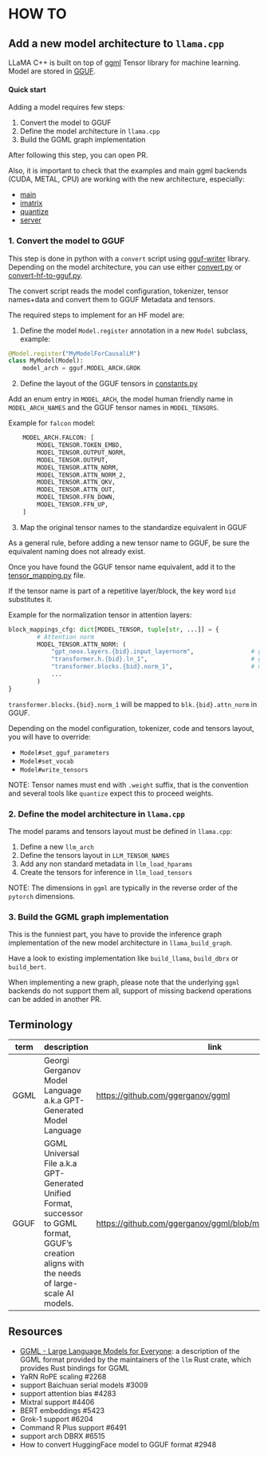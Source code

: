 # HOW TO

## Add a new model architecture to `llama.cpp`

LLaMA C++ is built on top of [ggml](https://github.com/ggerganov/ggml) Tensor library for machine learning.
Model are stored in [GGUF](https://github.com/ggerganov/ggml/blob/master/docs/gguf.md).

#### Quick start

Adding a model requires few steps:

1. Convert the model to GGUF
2. Define the model architecture in `llama.cpp`
3. Build the GGML graph implementation

After following this step, you can open PR.

Also, it is important to check that the examples and main ggml backends (CUDA, METAL, CPU) are working with the new architecture, especially:
- [main](../examples/main)
- [imatrix](../examples/imatrix)
- [quantize](../examples/quantize)
- [server](../examples/server)

### 1. Convert the model to GGUF

This step is done in python with a `convert` script using [gguf-writer](https://pypi.org/project/gguf/) library.
Depending on the model architecture, you can use either [convert.py](../convert.py) or [convert-hf-to-gguf.py](../convert-hf-to-gguf.py).

The convert script reads the model configuration, tokenizer, tensor names+data and convert them to GGUF Metadata and tensors.

The required steps to implement for an HF model are:

1. Define the model `Model.register` annotation in a new `Model` subclass, example:

```python
@Model.register("MyModelForCausalLM")
class MyModel(Model):
    model_arch = gguf.MODEL_ARCH.GROK
```

2. Define the layout of the GGUF tensors in [constants.py](../gguf-py/gguf/constants.py)

Add an enum entry in `MODEL_ARCH`, the model human friendly name in `MODEL_ARCH_NAMES` and the GGUF tensor names in `MODEL_TENSORS`.

Example for `falcon` model:
```python
    MODEL_ARCH.FALCON: [
        MODEL_TENSOR.TOKEN_EMBD,
        MODEL_TENSOR.OUTPUT_NORM,
        MODEL_TENSOR.OUTPUT,
        MODEL_TENSOR.ATTN_NORM,
        MODEL_TENSOR.ATTN_NORM_2,
        MODEL_TENSOR.ATTN_QKV,
        MODEL_TENSOR.ATTN_OUT,
        MODEL_TENSOR.FFN_DOWN,
        MODEL_TENSOR.FFN_UP,
    ]
```

3. Map the original tensor names to the standardize equivalent in GGUF

As a general rule, before adding a new tensor name to GGUF, be sure the equivalent naming does not already exist.

Once you have found the GGUF tensor name equivalent, add it to the [tensor_mapping.py](../gguf-py/gguf/tensor_mapping.py) file.

If the tensor name is part of a repetitive layer/block, the key word `bid` substitutes it.

Example for the normalization tensor in attention layers:

```python
block_mappings_cfg: dict[MODEL_TENSOR, tuple[str, ...]] = {
        # Attention norm
        MODEL_TENSOR.ATTN_NORM: (
            "gpt_neox.layers.{bid}.input_layernorm",                # gptneox
            "transformer.h.{bid}.ln_1",                             # gpt2 gpt-j refact qwen
            "transformer.blocks.{bid}.norm_1",                      # mpt
            ...
        )
}
```

`transformer.blocks.{bid}.norm_1` will be mapped to `blk.{bid}.attn_norm` in GGUF.

Depending on the model configuration, tokenizer, code and tensors layout, you will have to override:
- `Model#set_gguf_parameters`
- `Model#set_vocab`
- `Model#write_tensors`

NOTE: Tensor names must end with `.weight` suffix, that is the convention and several tools like `quantize` expect this to proceed weights.

### 2. Define the model architecture in `llama.cpp`

The model params and tensors layout must be defined in `llama.cpp`:
1. Define a new `llm_arch`
2. Define the tensors layout in `LLM_TENSOR_NAMES`
3. Add any non standard metadata in `llm_load_hparams`
4. Create the tensors for inference in `llm_load_tensors`

NOTE: The dimensions in `ggml` are typically in the reverse order of the `pytorch` dimensions.

### 3. Build the GGML graph implementation

This is the funniest part, you have to provide the inference graph implementation of the new model architecture in `llama_build_graph`.

Have a look to existing implementation like `build_llama`, `build_dbrx` or `build_bert`.

When implementing a new graph, please note that the underlying `ggml` backends do not support them all, support of missing backend operations can be added in another PR.

## Terminology

| term    | description                                                                                                                                       | link                                                       |
|---------|---------------------------------------------------------------------------------------------------------------------------------------------------|------------------------------------------------------------|
| GGML    | Georgi Gerganov Model Language a.k.a GPT-Generated Model Language                                                                                 | https://github.com/ggerganov/ggml                          |
| GGUF    | GGML Universal File a.k.a GPT-Generated Unified Format, successor to GGML format, GGUF’s creation aligns with the needs of large-scale AI models. | https://github.com/ggerganov/ggml/blob/master/docs/gguf.md |

## Resources

- [GGML - Large Language Models for Everyone](https://github.com/rustformers/llm/blob/main/crates/ggml/README.md): a
  description of the GGML format provided by the maintainers of the `llm` Rust crate, which provides Rust bindings for
  GGML
- YaRN RoPE scaling #2268
- support Baichuan serial models #3009
- support attention bias #4283
- Mixtral support #4406
- BERT embeddings #5423
- Grok-1 support #6204
- Command R Plus support #6491
- support arch DBRX #6515
- How to convert HuggingFace model to GGUF format #2948
